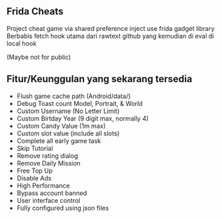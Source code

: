 ## Frida Cheats
Project cheat game via shared preference inject use frida gadget library 
Berbabis fetch hook utama dari rawtext github yang kemudian di eval di local hook 

(Maybe not for public)

## Fitur/Keunggulan yang sekarang tersedia 
- Flush game cache path (Android/data/)
- Debug Toast count Model, Portrait, & World
- Custom Username (No Letter Limit)
- Custom Birtday Year (9 digit max, normally 4)
- Custom Candy Value (1m max)
- Custom slot value (include all slots)
- Complete all early game task
- Skip Tutorial
- Remove rating dialog
- Remove Daily Mission
- Free Top Up
- Disable Ads
- High Performance
- Bypass account banned
- User interface control
- Fully configured using json files
